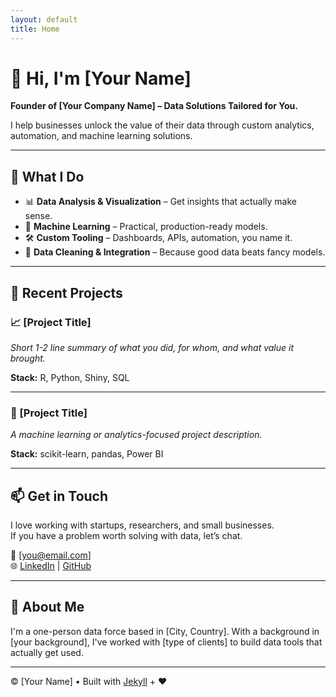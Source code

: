 ```yaml
---
layout: default
title: Home
---
```



# 👋 Hi, I'm [Your Name]

**Founder of [Your Company Name] – Data Solutions Tailored for You.**

I help businesses unlock the value of their data through custom analytics, automation, and machine learning solutions.

---

## 🔧 What I Do

- 📊 **Data Analysis & Visualization** – Get insights that actually make sense.
- 🤖 **Machine Learning** – Practical, production-ready models.
- 🛠️ **Custom Tooling** – Dashboards, APIs, automation, you name it.
- 🧹 **Data Cleaning & Integration** – Because good data beats fancy models.

---

## 🧪 Recent Projects

### 📈 [Project Title]
*Short 1-2 line summary of what you did, for whom, and what value it brought.*

**Stack:** R, Python, Shiny, SQL

---

### 🧠 [Project Title]
*A machine learning or analytics-focused project description.*

**Stack:** scikit-learn, pandas, Power BI

---

## 📫 Get in Touch

I love working with startups, researchers, and small businesses.  
If you have a problem worth solving with data, let’s chat.

📧 [you@email.com]  
🌐 [LinkedIn](https://linkedin.com/in/yourname) | [GitHub](https://github.com/yourname)

---

## 🧠 About Me

I'm a one-person data force based in [City, Country]. With a background in [your background], I've worked with [type of clients] to build data tools that actually get used.

---

© [Your Name] • Built with [Jekyll](https://jekyllrb.com) + ❤️
